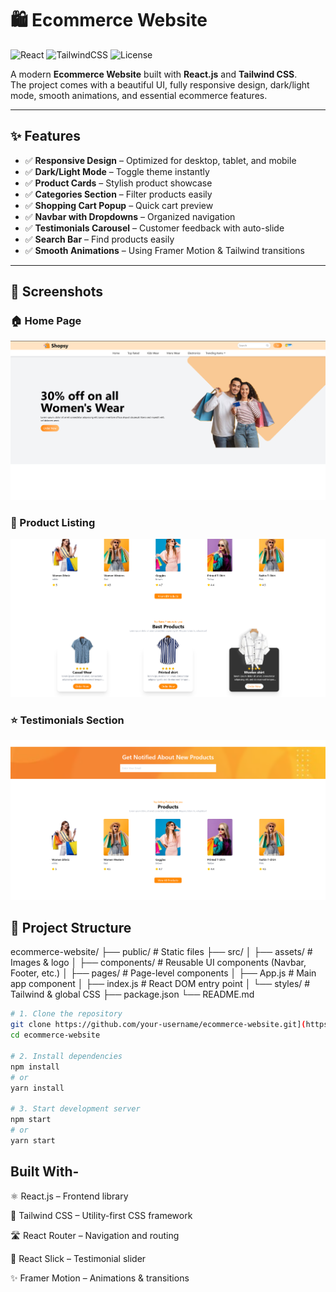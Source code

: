 # 🛍️ Ecommerce Website

![React](https://img.shields.io/badge/React-18.2-blue?logo=react) 
![TailwindCSS](https://img.shields.io/badge/TailwindCSS-3.0-38B2AC?logo=tailwind-css&logoColor=white) 
![License](https://img.shields.io/badge/License-MIT-green)

A modern **Ecommerce Website** built with **React.js** and **Tailwind CSS**.  
The project comes with a beautiful UI, fully responsive design, dark/light mode, smooth animations, and essential ecommerce features.

---

## ✨ Features

- ✅ **Responsive Design** – Optimized for desktop, tablet, and mobile
- ✅ **Dark/Light Mode** – Toggle theme instantly
- ✅ **Product Cards** – Stylish product showcase
- ✅ **Categories Section** – Filter products easily
- ✅ **Shopping Cart Popup** – Quick cart preview
- ✅ **Navbar with Dropdowns** – Organized navigation
- ✅ **Testimonials Carousel** – Customer feedback with auto-slide
- ✅ **Search Bar** – Find products easily
- ✅ **Smooth Animations** – Using Framer Motion & Tailwind transitions

---

## 📸 Screenshots

### 🏠 Home Page
![Home Screenshot](https://github.com/FahadAlHossain/react-ecommerce/blob/927785084325fc6e413e3bea4ff5719319f02823/Screenshot%202025-08-22%20220839.png)

### 🛒 Product Listing
![Products Screenshot](https://github.com/FahadAlHossain/react-ecommerce/blob/927785084325fc6e413e3bea4ff5719319f02823/Screenshot%202025-08-22%20220902.png)

### ⭐ Testimonials Section
![Testimonials Screenshot](https://github.com/FahadAlHossain/react-ecommerce/blob/927785084325fc6e413e3bea4ff5719319f02823/Screenshot%202025-08-22%20220935.png)


## 📂 Project Structure

ecommerce-website/
├── public/              # Static files
├── src/
│   ├── assets/          # Images & logo
│   ├── components/      # Reusable UI components (Navbar, Footer, etc.)
│   ├── pages/           # Page-level components
│   ├── App.js           # Main app component
│   ├── index.js         # React DOM entry point
│   └── styles/          # Tailwind & global CSS
├── package.json
└── README.md

```bash
# 1. Clone the repository
git clone https://github.com/your-username/ecommerce-website.git](https://github.com/FahadAlHossain/react-ecommerce.git
cd ecommerce-website

# 2. Install dependencies
npm install
# or
yarn install

# 3. Start development server
npm start
# or
yarn start
```
## Built With-

⚛️ React.js – Frontend library

🎨 Tailwind CSS – Utility-first CSS framework

🛣️ React Router – Navigation and routing

🎠 React Slick – Testimonial slider

✨ Framer Motion – Animations & transitions
